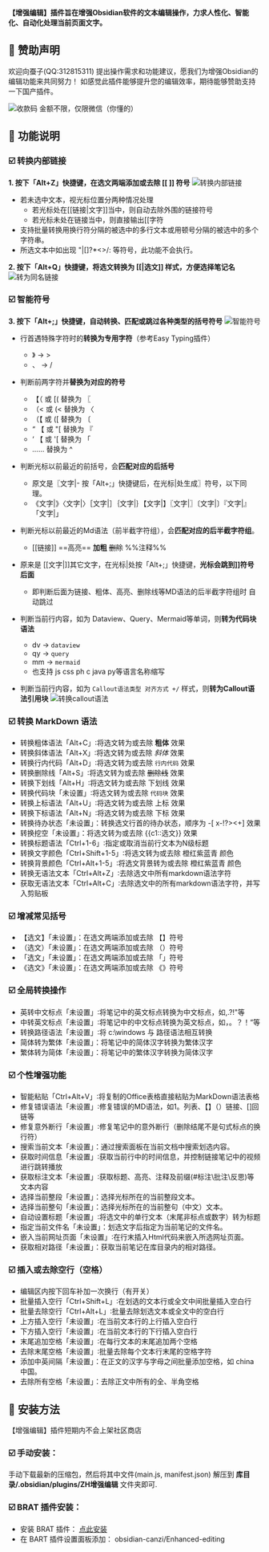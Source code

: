 **【增强编辑】插件旨在增强Obsidian软件的文本编辑操作，力求人性化、智能化、自动化处理当前页面文字。**

## 📣 赞助声明
欢迎向蚕子(QQ:312815311) 提出操作需求和功能建议，愿我们为增强Obsidian的编辑功能来共同努力！
如感觉此插件能够提升您的编辑效率，期待能够赞助支持一下国产插件。

![收款码](https://user-images.githubusercontent.com/16410542/163940170-f99b5012-7738-42a5-b34f-546a475ead51.jpg)
金额不限，仅限微信（你懂的）

## 📣 功能说明
### ☑️ 转换内部链接
**1. 按下「Alt+Z」快捷键，在选文两端添加或去除 \[\[ ]] 符号**
![转换内部链接](https://user-images.githubusercontent.com/16410542/161437571-10987a6d-ff0f-4ef1-9193-f2b0602f18e4.gif)

- 若未选中文本，视光标位置分两种情况处理
	- 若光标处在\[\[链接|文字]]当中，则自动去除外围的链接符号
	- 若光标未处在链接当中，则直接输出\[\[字符
- 支持批量转换用换行符分隔的被选中的多行文本或用顿号分隔的被选中的多个字符串。
- 所选文本中如出现 "|[]?\*<>/: 等符号，此功能不会执行。

**2. 按下「Alt+Q」快捷键，将选文转换为 \[\[|选文]] 样式，方便选择笔记名**
![转为同名链接](https://user-images.githubusercontent.com/16410542/161437746-24db8f7a-c2f9-466e-b0d1-c16ade9bbcfc.gif)


### ☑️ 智能符号
**3. 按下「Alt+;」快捷键，自动转换、匹配或跳过各种类型的括号符号**
![智能符号](https://user-images.githubusercontent.com/16410542/161437355-79562ee8-60a7-41d5-85d2-d0ca5da495ba.gif)

- 行首遇特殊字符时的**转换为专用字符**（参考Easy Typing插件）
	-  》  → >
	-  、 → /

- 判断前两字符并**替换为对应的符号**
	-  【（ 或  [( 替换为 〖
	-  （< 或  (< 替换为 〈
	-  （【 或  ([ 替换为 〔
	-  “ 【 或 "[  替换为 『
	-  ‘ 【 或  '[  替换为 「
	-  ……  替换为 ^

- 判断光标以前最近的前括号，会**匹配对应的后括号**
	- 原文是〖文字|-  按「Alt+;」快捷键后，在光标|处生成〗符号，以下同理。
	- 《文字|》〈文字|〉［文字|］｛文字|｝【文字|】〖文字|〗〔文字|〕『文字|』「文字|」

- 判断光标以前最近的Md语法（前半截字符组），会**匹配对应的后半截字符组**。 
	- [[链接]]  ==高亮==   **加粗** ~~删除~~ %%注释%%

- 原来是 [[文字|]]其它文字，在光标|处按「Alt+;」快捷键，**光标会跳到]]符号后面**
	- 即判断后面为链接、粗体、高亮、删除线等MD语法的后半截字符组时 自动跳过

- 判断当前行内容，如为 Dataview、Query、Mermaid等单词，则**转为代码块语法**
	- dv → ```dataview```
	- qy  → ```query```
	- mm → ```mermaid```
	- 也支持 js css ph c java py等语言名称缩写

- 判断当前行内容，如为 `Callout语法类型 对齐方式 +/` 样式，则**转为Callout语法引用块**
![转换callout语法](https://user-images.githubusercontent.com/16410542/161438754-b58e903f-514e-46e5-b71f-9dbcde406db7.gif)



### ☑️ 转换 MarkDown 语法
- 转换粗体语法「Alt+C」∶将选文转为或去除 **粗体** 效果
- 转换斜体语法「Alt+X」∶将选文转为或去除 _斜体_ 效果
- 转换行内代码「Alt+D」∶将选文转为或去除 `行内代码` 效果
- 转换删除线「Alt+S」∶将选文转为或去除 ~~删除线~~ 效果
- 转换下划线「Alt+H」∶将选文转为或去除 下划线 效果
- 转换代码块「未设置」∶将选文转为或去除 ```代码块``` 效果
- 转换上标语法「Alt+U」∶将选文转为或去除 上标 效果
- 转换下标语法「Alt+N」∶将选文转为或去除 下标 效果
- 转换待办状态「未设置」：转换选文行首的待办状态，顺序为 -[ x-!?><+] 效果
- 转换挖空「未设置」：将选文转为或去除 {{c1::选文}} 效果
- 转换标题语法「Ctrl+1-6」∶指定或取消当前行文本为N级标题
- 转换文字颜色「Ctrl+Shift+1-5」∶将选文转为或去除 橙红紫蓝青 颜色
- 转换背景颜色「Ctrl+Alt+1-5」∶将选文背景转为或去除 橙红紫蓝青 颜色
- 转换无语法文本「Ctrl+Alt+Z」∶去除选文中所有markdown语法字符
- 获取无语法文本「Ctrl+Alt+C」∶去除选文中的所有markdown语法字符，并写入剪贴板

### ☑️ 增减常见括号
- 【选文】「未设置」：在选文两端添加或去除 【】符号
- （选文）「未设置」：在选文两端添加或去除 （）符号
- 「选文」「未设置」：在选文两端添加或去除 「」符号
- 《选文》「未设置」：在选文两端添加或去除 《》符号

### ☑️ 全局转换操作
- 英转中文标点「未设置」∶将笔记中的英文标点转换为中文标点，如,.?!"等
- 中转英文标点「未设置」∶将笔记中的中文标点转换为英文标点，如，。？！“等
- 转换路径语法「未设置」∶将 c:\\windows 与 [](file:///c:\/windows) 路径语法相互转换
- 简体转为繁体「未设置」：将笔记中的简体汉字转换为繁体汉字
- 繁体转为简体「未设置」：将笔记中的繁体汉字转换为简体汉字

### ☑️ 个性增强功能
- 智能粘贴「Ctrl+Alt+V」∶将复制的Office表格直接粘贴为MarkDown语法表格
- 修复错误语法「未设置」∶修复错误的MD语法，如1。列表、【】（）链接、[[]]()回链等
- 修复意外断行「未设置」∶修复笔记中的意外断行（删除结尾不是句式标点的换行符）
- 搜索当前文本「未设置」：通过搜索面板在当前文档中搜索划选内容。
- 获取时间信息「未设置」∶获取当前行中的时间信息，并控制链接笔记中的视频进行跳转播放
- 获取标注文本「未设置」∶获取标题、高亮、注释及前缀(#标注\批注\反思)等文本内容
- 选择当前整段「未设置」：选择光标所在的当前整段文本。
- 选择当前整句「未设置」：选择光标所在的当前整句（中文）文本。
- 自动设置标题「未设置」∶将选文中的单行文本（末尾非标点或数字）转为标题
- 指定当前文件名「未设置」：划选文字后指定为当前笔记的文件名。
- 嵌入当前网址页面「未设置」∶在行末插入Html代码来嵌入所选网址页面。
- 获取相对路径「未设置」：获取当前笔记在库目录内的相对路径。

### ☑️ 插入或去除空行（空格）
- 编辑区内按下回车补加一次换行（有开关）
- 批量插入空行「Ctrl+Shift+L」∶在划选的文本行或全文中间批量插入空白行
- 批量去除空行「Ctrl+Alt+L」∶批量去除划选文本或全文中的空白行
- 上方插入空行「未设置」∶在当前文本行的上行插入空白行
- 下方插入空行「未设置」∶在当前文本行的下行插入空白行
- 末尾追加空格「未设置」∶在每行文本的末尾追加两个空格
- 去除末尾空格「未设置」∶批量去除每个文本行末尾的空格字符
- 添加中英间隔「未设置」：在正文的汉字与字母之间批量添加空格，如 china 中国。
- 去除所有空格「未设置」：去除正文中所有的全、半角空格


## 📣 安装方法
【增强编辑】插件短期内不会上架社区商店

### ☑️ 手动安装：
手动下载最新的压缩包，然后将其中文件(main.js, manifest.json) 解压到 **库目录/.obsidian/plugins/ZH增强编辑** 文件夹即可.

### ☑️ BRAT 插件安装：
- 安装 BRAT 插件： [点此安装](https://github.com/TfTHacker/obsidian42-brat)
- 在 BART 插件设置面板添加： obsidian-canzi/Enhanced-editing

